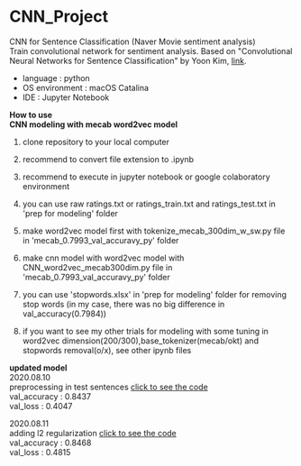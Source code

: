 # CNN_Project

CNN for Sentence Classification (Naver Movie sentiment analysis)<br>
Train convolutional network for sentiment analysis. Based on "Convolutional Neural Networks for Sentence Classification" by Yoon Kim, [link](https://arxiv.org/pdf/1408.5882v2.pdf).

* language : python
* OS environment : macOS Catalina
* IDE : Jupyter Notebook

**How to use**<br>
**CNN modeling with mecab word2vec model**
1. clone repository to your local computer
2. recommend to convert file extension to .ipynb
3. recommend to execute in jupyter notebook or google colaboratory environment
4. you can use raw ratings.txt or ratings_train.txt and ratings_test.txt in 'prep for modeling' folder
5. make word2vec model first with tokenize_mecab_300dim_w_sw.py file in 'mecab_0.7993_val_accuravy_py' folder
6. make cnn model with word2vec model with CNN_word2vec_mecab300dim.py file in 'mecab_0.7993_val_accuravy_py' folder
7. you can use 'stopwords.xlsx' in 'prep for modeling' folder for removing stop words (in my case, there was no big difference in val_accuracy(0.7984))

8. if you want to see my other trials for modeling with some tuning in word2vec dimension(200/300),base_tokenizer(mecab/okt) and stopwords removal(o/x), see other ipynb files<br>

**updated model**<br>
2020.08.10<br> 
preprocessing in test sentences [click to see the code](https://github.com/jyshin0926/CNN-for-sentence-classification/blob/master/CNN_word2vec_mecab300_update.ipynb)<br>
val_accuracy : 0.8437 <br>
val_loss : 0.4047<br>

2020.08.11<br>
adding l2 regularization [click to see the code](https://github.com/jyshin0926/CNN-for-sentence-classification/blob/master/CNN_word2vec_mecab300_update_0.8468.ipynb)<br>
val_accuracy : 0.8468 <br>
val_loss : 0.4815


